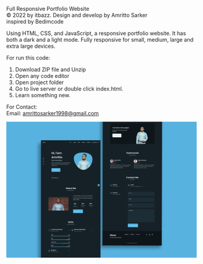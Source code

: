 Full Responsive Portfolio Website <br>
© 2022 by itbazz. Design and develop by Amritto Sarker<br>
inspired by Bedimcode 

Using HTML, CSS, and JavaScript, a responsive portfolio website. It has both a dark and a light mode. 
Fully responsive for small, medium, large and extra large devices. 

For run this code:
1. Download ZIP file and Unzip
2. Open any code editor 
3. Open project folder
4. Go to live server or double click index.html.
5. Learn something new.

For Contact:<br>
Email: amrittosarker1998@gmail.com

![portfolio](/preview.png)
